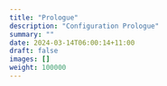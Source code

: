 ```yaml
---
title: "Prologue"
description: "Configuration Prologue"
summary: ""
date: 2024-03-14T06:00:14+11:00
draft: false
images: []
weight: 100000
---
```


